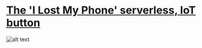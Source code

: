 # [The 'I Lost My Phone' serverless, IoT button](https://medium.com/@james.s.wiggins/the-i-lost-my-phone-serverless-iot-button-d3550b89ec79)

![alt text](https://cdn-images-1.medium.com/max/1000/1*dLsOIvaA8xO7ao953IgACQ.png)

